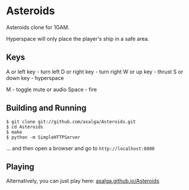 Asteroids
=========

Asteroids clone for 1GAM.

Hyperspace will only place the player's ship in a safe area.

Keys
----
A or left key - turn left
D or right key - turn right
W or up key - thrust
S or down key - hyperspace

M - toggle mute or audio
Space - fire


Building and Running
--------------------
```shell
$ git clone git://github.com/asalga/Asteroids.git
$ cd Asteroids
$ make
$ python -m SimpleHTTPServer
```

... and then open a browser and go to `http://localhost:8000`


Playing
-------
Alternatively, you can just play here: [asalga.github.io/Asteroids](http://asalga.github.io/Asteroids/) 
